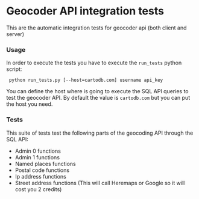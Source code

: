 # Geocoder API integration tests
This are the automatic integration tests for geocoder api (both client and server)

### Usage
In order to execute the tests you have to execute the `run_tests` python script:

``` python run_tests.py [--host=cartodb.com] username api_key```

You can define the host where is going to execute the SQL API queries to test the
geocoder API. By default the value is `cartodb.com` but you can put the host you need.

### Tests

This suite of tests test the following parts of the geocoding API through the SQL API:

- Admin 0 functions
- Admin 1 functions
- Named places functions
- Postal code functions
- Ip address functions
- Street address functions (This will call Heremaps or Google so it will cost you 2 credits)
